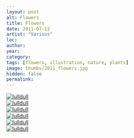 ```yaml
---
layout: post
alt: Flowers
title: Flowers
date: 2011-07-12
artist: "Various"
loc: 
author: 
year: 
category: 
tags: [flowers, illustration, nature, plants]
image: thumbs/2011_flowers.jpg
hidden: false
permalink:
---
```





<div class="post_image">
	<a href="{{ site.baseurl }}/images/posts/2011_flowers/001.jpg" target="_blank">
	<img src="{{ site.baseurl }}/images/posts/2011_flowers/001.jpg" alt="lulldull"></a>
</div>

<div class="post_image">
	<a href="{{ site.baseurl }}/images/posts/2011_flowers/002.jpg" target="_blank">
	<img src="{{ site.baseurl }}/images/posts/2011_flowers/002.jpg" alt="lulldull"></a>
</div>

<div class="post_image">
	<a href="{{ site.baseurl }}/images/posts/2011_flowers/003.jpg" target="_blank">
	<img src="{{ site.baseurl }}/images/posts/2011_flowers/003.jpg" alt="lulldull"></a>
</div>

<div class="post_image">
	<a href="{{ site.baseurl }}/images/posts/2011_flowers/004.jpg" target="_blank">
	<img src="{{ site.baseurl }}/images/posts/2011_flowers/004.jpg" alt="lulldull"></a>
</div>

<div class="post_image">
	<a href="{{ site.baseurl }}/images/posts/2011_flowers/005.jpg" target="_blank">
	<img src="{{ site.baseurl }}/images/posts/2011_flowers/005.jpg" alt="lulldull"></a>
</div>

<div class="post_image">
	<a href="{{ site.baseurl }}/images/posts/2011_flowers/006.jpg" target="_blank">
	<img src="{{ site.baseurl }}/images/posts/2011_flowers/006.jpg" alt="lulldull"></a>
</div>